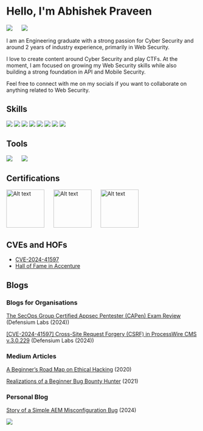 <!--## Hi there 👋-->

<!--
**abhishek-praveen/abhishek-praveen** is a ✨ _special_ ✨ repository because its `README.md` (this file) appears on your GitHub profile.

Here are some ideas to get you started:

- 🔭 I’m currently working on ...
- 🌱 I’m currently learning ...
- 👯 I’m looking to collaborate on ...
- 🤔 I’m looking for help with ...
- 💬 Ask me about ...
- 📫 How to reach me: ...
- 😄 Pronouns: ...
- ⚡ Fun fact: ...
-->

# Hello, I'm Abhishek Praveen

<a href="https://www.linkedin.com/in/abhishek-praveen/"><img src="https://img.shields.io/badge/-LinkedIn-0072b1?&style=for-the-badge&logo=linkedin&logoColor=white" style="margin-right: 20px"/></a>
<a href="https://x.com/_p3g4sus">
<img src="https://img.shields.io/badge/-X-000000?&style=for-the-badge&logo=X&logoColor=white" /></a>



<!-- [Brief Introduction - Remove this afterwards] -->

I am an Engineering  graduate with a  strong passion for Cyber Security and around 2 years of industry experience, primarily in Web Security. 

I love to create content around Cyber Security and play CTFs. At the moment, I am focused on growing my Web Security skills while also building a strong foundation in API and Mobile Security.

Feel free to connect with me  on my socials if you want to  collaborate on anything related to Web Security.

<!-- ## Objective

[Provide Objective - Remove this afterwards]]

My journey in computer science has led me to develop a passion for cybersecurity, and I am now eager to transition into this field, specifically aiming to join a Security Operations Center (SOC) as a Tier 1 Analyst. -->

<!-- ## Skills
[Provide skills and associated project. Make sure to hyperlink the project - Remove this afterwards]]

| Skill                                         | Associated Project         |
|-----------------------------------------------|----------------------------|
| SIEM Implementation and Log Analysis          | <a href="https://google.com">Detection Lab</a>|
| Network Traffic Monitoring and Attack Detection | <a href="https://google.com">Detection Lab</a>|
| Security Automation with Shuffle SOAR         | SOC Automation Lab|
| Incident Response Planning and Execution      | SOC Automation Lab|
| Case Management with TheHive                  | SOC Automation Lab|
| Scripting and Automation for Threat Mitigation | SOC Automation Lab| -->

## Skills

<div>
<img src="https://img.shields.io/badge/-Penetration%20Testing-FF3E00?&style=for-the-badge&logo=bug&logoColor=white" />
<img src="https://img.shields.io/badge/-Vulnerability%20Assessment-FFA500?&style=for-the-badge&logo=shield&logoColor=white" />
<img src="https://img.shields.io/badge/-Python-3776AB?&style=for-the-badge&logo=Python&logoColor=white" />
<img src="https://img.shields.io/badge/-Bash%20Scripting-4EAA25?&style=for-the-badge&logo=gnu-bash&logoColor=white" />
<img src="https://img.shields.io/badge/-Linux-FCC624?&style=for-the-badge&logo=Linux&logoColor=black" />
<img src="https://img.shields.io/badge/-Docker-2496ED?&style=for-the-badge&logo=Docker&logoColor=white" />
<img src="https://img.shields.io/badge/-Git-F05032?&style=for-the-badge&logo=Git&logoColor=white" />
<img src="https://img.shields.io/badge/-OSINT-008080?&style=for-the-badge&logo=searchenginemonitoring&logoColor=white" />



</div>


## Tools

<!-- ### Network -->
<div>

<img src="https://img.shields.io/badge/-Burp%20Suite-FF6C37?&style=for-the-badge&logo=burp-suite&logoColor=white" style="margin-right: 20px"/>  
<img src="https://img.shields.io/badge/-Nmap-4682B4?&style=for-the-badge&logo=nmap&logoColor=white" />



</div>

## Certifications

<div>

<a href="https://www.credly.com/badges/85d5f0a5-ac32-418d-add6-257f12c6df66">
<img src="https://images.credly.com/size/680x680/images/2d9b3293-9295-4ac3-a326-1bb7013225a4/image.png" alt="Alt text" style="margin-right: 20px" width="100"/></a>
<img src="https://secops.group/wp-content/uploads/2023/01/certified-appsec-pentester.png" alt="Alt text" style="margin-right: 20px" width="100"/>
<img src="https://secops.group/wp-content/uploads/2023/01/cert-stamp-2.png" alt="Alt text"  width="100"/>


</div>


## CVEs and HOFs

- [CVE-2024-41597](https://cve.mitre.org/cgi-bin/cvename.cgi?name=CVE-2024-41597)
- [Hall of Fame in Accenture](https://accenture.responsibledisclosure.com/hc/en-us/articles/360040573233-Acknowledgments)

## Blogs
### Blogs for Organisations 
[The SecOps Group Certified Appsec Pentester (CAPen) Exam Review](https://blog.defensiumlabs.com/secops-certified-appsec-pentester-capen-exam-a-comprehensive-review/) (Defensium Labs (2024))

[[CVE-2024-41597] Cross-Site Request Forgery (CSRF) in ProcessWire CMS v.3.0.229](https://blog.defensiumlabs.com/cve-2024-41597-csrf-in-processwire-cms/) (Defensium Labs (2024))

### Medium Articles
[A Beginner’s Road Map on Ethical Hacking](https://medium.com/@p3g4sus/a-beginners-road-map-on-ethical-hacking-8aa83f01dbd1)
(2020)

[Realizations of a Beginner Bug Bounty Hunter](https://medium.com/@p3g4sus/realizations-of-a-beginner-bug-bounty-hunter-49d95d07d387) (2021)

### Personal Blog 
[Story of a Simple AEM Misconfiguration Bug](https://abhishek-praveen.github.io/posts/Story-of-a-Simple-AEM-Misconfiguration-Bug/) (2024)



<!-- https://www.linkedin.com/posts/defensiumlabs_cve-2024-41597-cross-site-request-forgery-activity-7225061164609634305-5Nsb?utm_source=share&utm_medium=member_desktop -->

<!-- ## Socials -->

<!-- ### 30NitesOfCode: -->
 <!-- [Check out my progress!](https://www.codedex.io/@p3g4sus/30-nites-of-code)  
  ![@p3g4sus #30NitesOfCode](https://www.codedex.io/api/petStatus?user=p3g4sus) -->

![](https://komarev.com/ghpvc/?username=abhishek-praveen)

